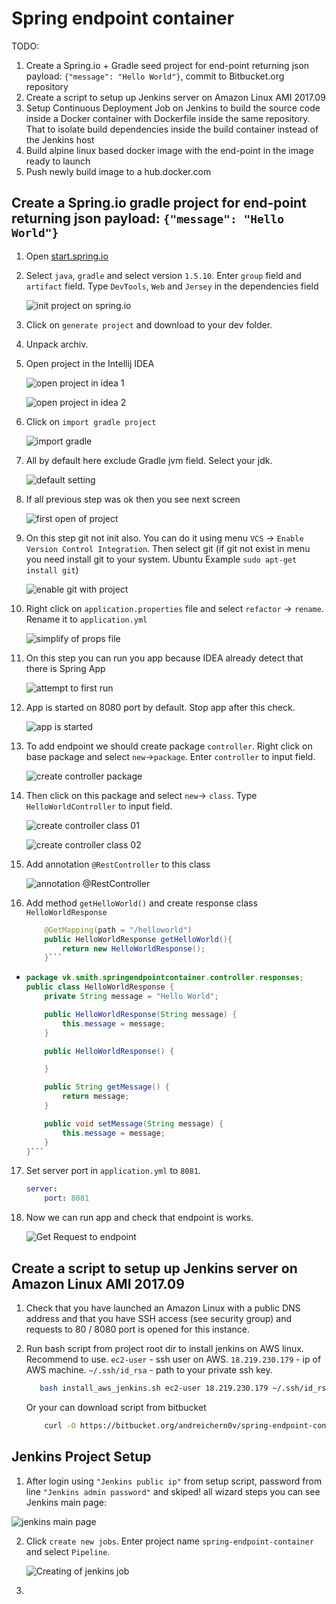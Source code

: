 # Spring endpoint container #

TODO:

1. Create a Spring.io + Gradle seed project for end-point returning json payload: `{"message": "Hello World"}`, commit to Bitbucket.org repository
2. Create a script to setup up Jenkins server on Amazon Linux AMI 2017.09
3. Setup Continuous Deployment Job on Jenkins to build the source code inside a Docker container with Dockerfile inside the same repository. That to isolate build dependencies inside the build container instead of the Jenkins host
4. Build alpine linux based docker image with the end-point in the image ready to launch
5. Push newly build image to a hub.docker.com

## Create a Spring.io gradle project for end-point returning json payload: `{"message": "Hello World"}`

1. Open [start.spring.io](https://start.spring.io/)

2. Select `java`, `gradle` and select version `1.5.10`. Enter `group` field and `artifact` field. 
Type `DevTools`, `Web` and `Jersey` in the dependencies field

    ![init project on spring.io](./doc/images/004.png "init project on spring.io")

3. Click on `generate project` and download to your dev folder.

4. Unpack archiv.

5. Open project in the Intellij IDEA

    ![open project in idea 1](./doc/images/005.png "Intellij Idea")

    ![open project in idea 2](./doc/images/006.png "Intellij Idea")

6. Click on `import gradle project`

    ![import gradle](./doc/images/007.png "Import Gradle project")

7. All by default here exclude Gradle jvm field. Select your jdk.

    ![default setting](./doc/images/008_select_sdk.png "Default Gradle settings")

8. If all previous step was ok then you see next screen

    ![first open of project](./doc/images/010.png "First open of project")

9. On this step git not init also. You can do it using menu `VCS` -> `Enable Version Control Integration`. Then select git (if git not exist in menu you need install git to your system. Ubuntu Example `sudo apt-get install git`)

    ![enable git with project](./doc/images/011.png "Enable git")

10. Right click on `application.properties` file and select `refactor` -> `rename`. Rename it to `application.yml`

    ![simplify of props file](./doc/images/012.png "Rename .properties to .yml")

11. On this step you can run you app because IDEA already detect that there is Spring App

    ![attempt to first run](./doc/images/013.png "Attempt to first run")

12. App is started on 8080 port by default. Stop app after this check.

    ![app is started](./doc/images/014.png "App is started")

13. To add endpoint we should create package `controller`. Right click on base package and select `new`->`package`. Enter `controller` to input field.

    ![create controller package](./doc/images/015.png "Controller package creating 01")

14. Then click on this package and select `new`-> `class`. Type `HelloWorldController` to input field.

    ![create controller class 01](./doc/images/016.png "Controller class creating 01")

    ![create controller class 02](./doc/images/017.png "Controller class creating 02")

15. Add annotation `@RestController` to this class

    ![annotation @RestController](./doc/images/018.png "Rest controller annotation")

16. Add method `getHelloWorld()` and create response class `HelloWorldResponse`
    ```java
        @GetMapping(path = "/helloworld")
        public HelloWorldResponse getHelloWorld(){
            return new HelloWorldResponse();
        }```
-
    ```java
    package vk.smith.springendpointcontainer.controller.responses;
    public class HelloWorldResponse {
        private String message = "Hello World";

        public HelloWorldResponse(String message) {
            this.message = message;
        }

        public HelloWorldResponse() {

        }

        public String getMessage() {
            return message;
        }

        public void setMessage(String message) {
            this.message = message;
        }
    }```

17. Set server port in `application.yml` to `8081`.
    ```yaml
    server:
        port: 8081
    ```

18. Now we can run app and check that endpoint is works.

    ![Get Request to endpoint](./doc/images/020.png "Hello World endpoint is works now as in requiirement.")

## Create a script to setup up Jenkins server on Amazon Linux AMI 2017.09

1. Check that you have launched an Amazon Linux with a public DNS address and that you have SSH access (see security group) and requests to 80 / 8080 port is opened for this instance.

2. Run bash script from project root dir to install jenkins on AWS linux. Recommend to use. `ec2-user` - ssh user on AWS. `18.219.230.179` - ip of AWS machine. `~/.ssh/id_rsa` - path to your private ssh key.
    ```bash
       bash install_aws_jenkins.sh ec2-user 18.219.230.179 ~/.ssh/id_rsa
    ```

    Or your can download script from bitbucket

    ```bash
        curl -O https://bitbucket.org/andreichern0v/spring-endpoint-container/raw/d047f436b9895ebc24684ec3b3d2888f1f6c56ab/install_aws_jenkins.sh && chmod 755 install_aws_jenkins.sh && bash install_aws_jenkins.sh && rm install_aws_jenkins.sh
    ```

## Jenkins Project Setup

1. After login using `"Jenkins public ip"` from setup script, password from line `"Jenkins admin password"` and skiped! all wizard steps you can see Jenkins main page:

![jenkins main page](./doc/images/022.png "Jenkins welcome page")

2. Click  `create new jobs`. Enter project name `spring-endpoint-container` and select `Pipeline`. 

    ![Creating of jenkins job](./doc/images/023.png "Creating of jenkins job")

3. 